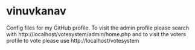 # vinuvkanav
Config files for my GitHub profile.
To visit the admin profile please search with http://localhost/votesystem/admin/home.php
and to visit the voters profile to vote please use http://localhost/votesystem
